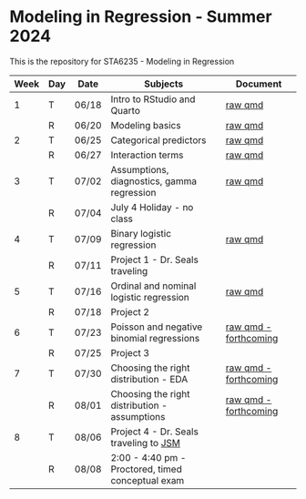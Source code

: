 # Modeling in Regression - Summer 2024

This is the repository for STA6235 - Modeling in Regression

| Week | Day        | Date  | Subjects                                          | Document |
|------|------------|-------|---------------------------------------------------|----------|
| 1    | T          | 06/18 | Intro to RStudio and Quarto                       | [raw qmd](https://github.com/samanthaseals/STA6235/blob/main/2-Su24/lectures/W01-L1-intro-to-R-and-Quarto.qmd) |
|      | R          | 06/20 | Modeling basics                                   | [raw qmd](https://github.com/samanthaseals/STA6235/blob/main/2-Su24/lectures/W01-L2-modeling-basics.qmd) |
| 2    | T          | 06/25 | Categorical predictors                            | [raw qmd](https://github.com/samanthaseals/STA6235/blob/main/2-Su24/lectures/W02-L1-categorical-terms.qmd) |
|      | R          | 06/27 | Interaction terms                                 | [raw qmd](https://github.com/samanthaseals/STA6235/blob/main/2-Su24/lectures/W02-L2-interactions.qmd) |
| 3    | T          | 07/02 | Assumptions, diagnostics, gamma regression        | [raw qmd](https://github.com/samanthaseals/STA6235/blob/main/2-Su24/lectures/W03-L1-assumptions-diagnostics-gzlm-gamma.qmd) |
|      | R          | 07/04 | July 4 Holiday - no class                         |             |
| 4    | T          | 07/09 | Binary logistic regression                        | [raw qmd](https://github.com/samanthaseals/STA6235/blob/main/2-Su24/lectures/W04-L1-binary-logistic-regression.qmd) |
|      | R          | 07/11 | Project 1 - Dr. Seals traveling                   | |
| 5    | T          | 07/16 | Ordinal and nominal logistic regression           | [raw qmd](https://github.com/samanthaseals/STA6235/blob/main/2-Su24/lectures/W05-L1-ordinal-nominal-logistic-regression.qmd) |
|      | R          | 07/18 | Project 2                                         | |
| 6    | T          | 07/23 | Poisson and negative binomial regressions         | [raw qmd - forthcoming]() |
|      | R          | 07/25 | Project 3                                         | |
| 7    | T          | 07/30 | Choosing the right distribution - EDA             | [raw qmd - forthcoming]() |
|      | R          | 08/01 | Choosing the right distribution - assumptions     | [raw qmd - forthcoming]() |
| 8    | T          | 08/06 | Project 4 - Dr. Seals traveling to [JSM](https://ww2.amstat.org/meetings/jsm/2024/) |  |
|      | R          | 08/08 | 2:00 - 4:40 pm - Proctored, timed conceptual exam |          |
